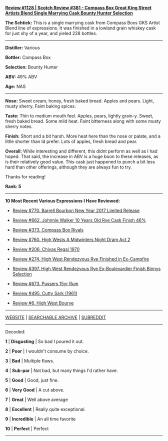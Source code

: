 
[**Review #1128 | Scotch Review #381 - Compass Box Great King Street Artists Blend Single Marrying Cask Bounty Hunter Selection**]( https://t8ke.review/review-1128-compass-box-great-king-street-artists-blend-single-marrying-cask-bounty-hunter-selection/)

**The Schtick:** This is a single marrying cask from Compass Boxs GKS Artist Blend line of expressions. It was finished in a lowland grain whiskey cask for just shy of a year, and yieled 228 bottles. 

-----

**Distiller:** Various

**Bottler:** Compass Box

**Selection:** Bounty Hunter

**ABV:**  49% ABV

**Age:** NAS 

-----

**Nose:**  Sweet cream, honey, fresh baked bread. Apples and pears. Light, musty sherry. Faint baking spices. 

**Taste:** Thin to medium mouth feel. Apples, pears, lightly grain-y. Sweet, fresh baked bread. Some mild heat. Faint bitterness along with some musty sherry notes. 

**Finish:** Short and a bit harsh. More heat here than the nose or palate, and a little shorter than Id prefer. Lots of apples, fresh bread and pear. 

**Overall:** While interesting and different, this didnt perform as well as I had hoped. That  said, the increase in ABV is a huge boon to these releases, as is their relatively good value. This cask just happened to punch a bit less hard than other offerings, although they are always fun to try. 

Thanks for reading!

**Rank: 5**

----- 

**10 Most Recent Various Expressions I Have Reviewed:** 

- [Review #770. Barrell Bourbon New Year 2017 Limited Release]( https://t8ke.review/review-770-barrell-bourbon-new-year-limited-edition-2017/) 

- [Review #662. Johnnie Walker 10 Years Old Rye Cask Finish 46%]( https://t8ke.review/review-662-johnnie-walker-select-cask-10-years-old-rye-cask-finish/) 

- [Review #373. Compass Box Rivals]( https://t8ke.review/review-373-compass-box-rivals/) 

- [Review #760. High Wests A Midwinters Night Dram Act 2]( https://t8ke.review/review-760-high-wests-a-midwinters-night-dram-act-2/) 

- [Review #206. Chivas Regal 1970]( https://t8ke.review/review-206-chivas-regal-12yr-1970/) 

- [Review #274. High West Rendezvous Rye Finished in Ex-Campfire]( https://t8ke.review/review-274-high-west-rendezvous-rye-ex-campfire/) 

- [Review #397. High West Rendezvous Rye Ex-Boulevardier Finish Binnys Selection]( https://t8ke.review/review-397-high-west-rendezvous-ex-boulevardier/) 

- [Review #673. Pussers 15yr Rum]( https://t8ke.review/review-673-pussers-15yr-rum/) 

- [Review #495. Cutty Sark (1961)]( https://t8ke.review/review-495-cutty-sark-1961/) 

- [Review #6. High West Bourye]( https://t8ke.review/review-6-high-west-bourye-2015/) 

-----

[WEBSITE](https://t8ke.review) | [SEARCHABLE ARCHIVE](https://t8ke.review/review-archive/) | [SUBREDDIT](https://reddit.com/r/t8kereviews)

-----

Decoded:

**1** | **Disgusting** | So bad I poured it out.

**2** | **Poor** | I wouldn't consume by choice.

**3** | **Bad** | Multiple flaws.

**4** | **Sub-par** | Not bad, but many things I'd rather have.

**5** | **Good** | Good, just fine.

**6** | **Very Good** | A cut above.

**7** | **Great** | Well above average

**8** | **Excellent** | Really quite exceptional.

**9** | **Incredible** | An all time favorite

**10** | **Perfect** | Perfect

----

